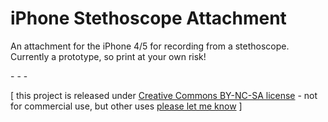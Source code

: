 iPhone Stethoscope Attachment
===========================

An attachment for the iPhone 4/5 for recording from a stethoscope. Currently a prototype, so print at your own risk!

\- \- \-

\[ this project is released under [Creative Commons BY-NC-SA license](http://creativecommons.org/licenses/by-nc-sa/3.0/) - not for commercial use, but other uses [please let me know](http://www.jeffreythompson.org) \]

